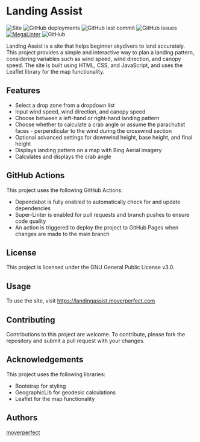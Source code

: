 # Landing Assist
![Site](https://img.shields.io/website?url=https%3A%2F%2Flandingassist.moverperfect.com)
![GitHub deployments](https://img.shields.io/github/deployments/moverperfect/landingassist/github-pages?label=deployment)
![GitHub last commit](https://img.shields.io/github/last-commit/moverperfect/landingassist?label=last%20activity)
![GitHub issues](https://img.shields.io/github/issues-raw/moverperfect/landingassist)
[![MegaLinter](https://github.com/moverperfect/landingassist/workflows/MegaLinter/badge.svg?branch=main)](https://github.com/moverperfect/landingassist/actions?query=workflow%3AMegaLinter+branch%3Amain)
![GitHub](https://img.shields.io/github/license/moverperfect/landingassist)

Landing Assist is a site that helps beginner skydivers to land accurately. This project provides a simple and interactive way to plan a landing pattern, considering variables such as wind speed, wind direction, and canopy speed. The site is built using HTML, CSS, and JavaScript, and uses the Leaflet library for the map functionality.

## Features
* Select a drop zone from a dropdown list
* Input wind speed, wind direction, and canopy speed
* Choose between a left-hand or right-hand landing pattern
* Choose whether to calculate a crab angle or assume the parachutist faces - perpendicular to the wind during the crosswind section
* Optional advanced settings for downwind height, base height, and final height
* Displays landing pattern on a map with Bing Aerial imagery
* Calculates and displays the crab angle

## GitHub Actions
This project uses the following GitHub Actions:

* Dependabot is fully enabled to automatically check for and update dependencies
* Super-Linter is enabled for pull requests and branch pushes to ensure code quality
* An action is triggered to deploy the project to GitHub Pages when changes are made to the main branch

## License
This project is licensed under the GNU General Public License v3.0.

## Usage
To use the site, visit <https://landingassist.moverperfect.com>

## Contributing
Contributions to this project are welcome. To contribute, please fork the repository and submit a pull request with your changes.

## Acknowledgements
This project uses the following libraries:

* Bootstrap for styling
* GeographicLib for geodesic calculations
* Leaflet for the map functionality

## Authors
[moverperfect](https://github.com/moverperfect)
